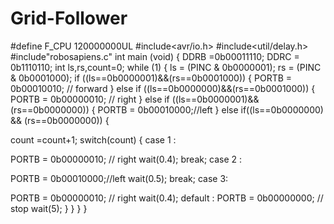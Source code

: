 # Grid-Follower

#define F_CPU 120000000UL
#include<avr/io.h>
#include<util/delay.h>
#include"robosapiens.c"
int main (void)
{
DDRB =0b00011110;
DDRC = 0b1110110;
int ls,rs,count=0;
while (1)
{
 ls = (PINC & 0b0000001);
 rs = (PINC & 0b0001000);
if ((ls==0b0000001)&&(rs==0b0001000))
{
PORTB = 0b00010010; // forward
}
else if ((ls==0b0000000)&&(rs==0b0001000))
{
PORTB = 0b00000010; // right
}
else if ((ls==0b0000001)&& (rs==0b0000000))
{
PORTB = 0b00010000;//left
}
else if((ls==0b0000000) && (rs==0b0000000))
{

count =count+1;
switch(count)
{
case 1 :

PORTB = 0b00000010; // right
wait(0.4);
break;
case 2 :

PORTB = 0b00010000;//left
wait(0.5);
break;
case 3:

PORTB = 0b00000010; // right
wait(0.4);
default :
PORTB = 0b00000000; // stop
wait(5);
}
}
}
}

